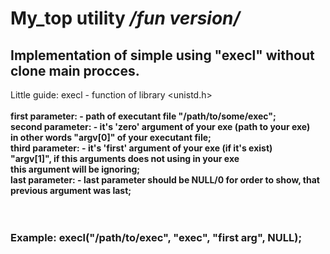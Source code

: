 My_top utility */fun version/*
===

 Implementation of simple using "execl" without clone main procces.
   -------------------------
   <p><p/>

Little guide: execl - function of library <unistd.h> <br>
 <br>
 <b>first parameter:<b/> - path of executant file "/path/to/some/exec";<br>
  second parameter: - it's 'zero' argument of your exe (path to your exe)<br>
             	        in other words "argv[0]" of your executant file;<br>
   third parameter: - it's 'first' argument of your exe (if it's exist)<br>
		                     "argv[1]", if this arguments does not using in your exe<br>
	      	              this argument will be ignoring;<br>
   last parameter: - last parameter should be NULL/0 for order to show, that<br>
                   	 	previous argument was last;<br>
<br>
<br>

<h3>Example:   execl("/path/to/exec", "exec", "first arg", NULL);<h3/>




